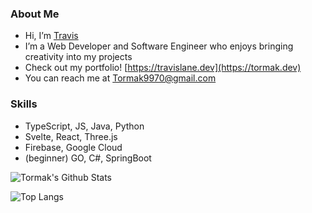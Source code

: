 ### About Me
- Hi, I’m [Travis](https://travislane.dev)
- I’m a Web Developer and Software Engineer who enjoys bringing creativity into my projects
- Check out my portfolio! [https://travislane.dev](https://tormak.dev)
- You can reach me at Tormak9970@gmail.com

### Skills
- TypeScript, JS, Java, Python
- Svelte, React, Three.js
- Firebase, Google Cloud
- (beginner) GO, C#, SpringBoot

![Tormak's Github Stats](https://github-readme-stats.vercel.app/api?username=tormak9970&include_all_commits=true&count_private=true&show_icons=true&line_height=20&title_color=82b74b&icon_color=82b74b&text_color=9f9f9f&bg_color=0,000000,0d4007&hide_border=true)

![Top Langs](https://github-readme-stats.vercel.app/api/top-langs/?username=tormak9970&layout=compact&card_width=445&title_color=82b74b&icon_color=82b74b&text_color=9f9f9f&bg_color=0,000000,0d4007&hide_border=true&hide=CSS,html)

<!---
Tormak9970/Tormak9970 is a ✨ special ✨ repository because its `README.md` (this file) appears on your GitHub profile.
You can click the Preview link to take a look at your changes.
--->
